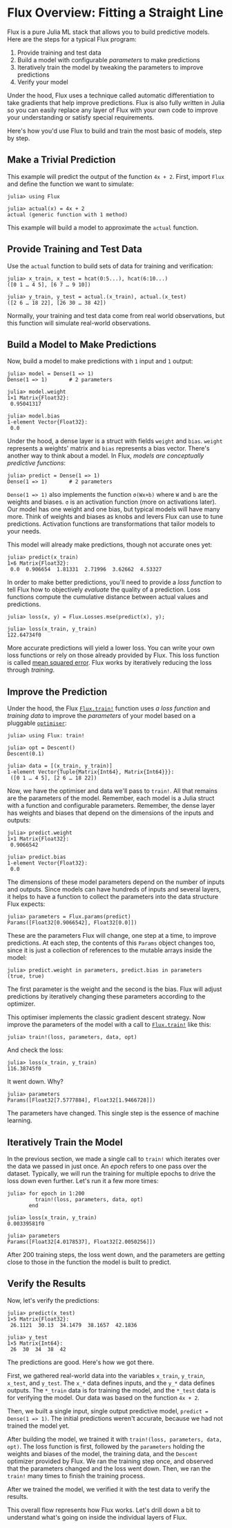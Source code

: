 # Flux Overview: Fitting a Straight Line

Flux is a pure Julia ML stack that allows you to build predictive models. Here are the steps for a typical Flux program:

1. Provide training and test data
2. Build a model with configurable *parameters* to make predictions
3. Iteratively train the model by tweaking the parameters to improve predictions
4. Verify your model

Under the hood, Flux uses a technique called automatic differentiation to take gradients that help improve predictions. Flux is also fully written in Julia so you can easily replace any layer of Flux with your own code to improve your understanding or satisfy special requirements.

Here's how you'd use Flux to build and train the most basic of models, step by step.

## Make a Trivial Prediction

This example will predict the output of the function `4x + 2`. First, import `Flux` and define the function we want to simulate:

```jldoctest overview
julia> using Flux

julia> actual(x) = 4x + 2
actual (generic function with 1 method)
```

This example will build a model to approximate the `actual` function.

## Provide Training and Test Data

Use the `actual` function to build sets of data for training and verification:

```jldoctest overview
julia> x_train, x_test = hcat(0:5...), hcat(6:10...)
([0 1 … 4 5], [6 7 … 9 10])

julia> y_train, y_test = actual.(x_train), actual.(x_test)
([2 6 … 18 22], [26 30 … 38 42])
```

Normally, your training and test data come from real world observations, but this function will simulate real-world observations.

## Build a Model to Make Predictions

Now, build a model to make predictions with `1` input and `1` output:

```jldoctest overview; filter = r"[+-]?([0-9]*[.])?[0-9]+(f[+-]*[0-9])?"
julia> model = Dense(1 => 1)
Dense(1 => 1)       # 2 parameters

julia> model.weight
1×1 Matrix{Float32}:
 0.95041317

julia> model.bias
1-element Vector{Float32}:
 0.0
```

Under the hood, a dense layer is a struct with fields `weight` and `bias`. `weight` represents a weights' matrix and `bias` represents a bias vector. There's another way to think about a model. In Flux, *models are conceptually predictive functions*: 

```jldoctest overview
julia> predict = Dense(1 => 1)
Dense(1 => 1)       # 2 parameters
```

`Dense(1 => 1)` also implements the function `σ(Wx+b)` where `W` and `b` are the weights and biases. `σ` is an activation function (more on activations later). Our model has one weight and one bias, but typical models will have many more. Think of weights and biases as knobs and levers Flux can use to tune predictions. Activation functions are transformations that tailor models to your needs. 

This model will already make predictions, though not accurate ones yet:

```jldoctest overview; filter = r"[+-]?([0-9]*[.])?[0-9]+(f[+-]*[0-9])?"
julia> predict(x_train)
1×6 Matrix{Float32}:
 0.0  0.906654  1.81331  2.71996  3.62662  4.53327
```

In order to make better predictions, you'll need to provide a *loss function* to tell Flux how to objectively *evaluate* the quality of a prediction. Loss functions compute the cumulative distance between actual values and predictions. 

```jldoctest overview; filter = r"[+-]?([0-9]*[.])?[0-9]+(f[+-]*[0-9])?"
julia> loss(x, y) = Flux.Losses.mse(predict(x), y);

julia> loss(x_train, y_train)
122.64734f0
```

More accurate predictions will yield a lower loss. You can write your own loss functions or rely on those already provided by Flux. This loss function is called [mean squared error](https://www.statisticshowto.com/probability-and-statistics/statistics-definitions/mean-squared-error/). Flux works by iteratively reducing the loss through *training*.

## Improve the Prediction

Under the hood, the Flux [`Flux.train!`](@ref) function uses *a loss function* and *training data* to improve the *parameters* of your model based on a pluggable [`optimiser`](../training/optimisers.md):

```jldoctest overview
julia> using Flux: train!

julia> opt = Descent()
Descent(0.1)

julia> data = [(x_train, y_train)]
1-element Vector{Tuple{Matrix{Int64}, Matrix{Int64}}}:
 ([0 1 … 4 5], [2 6 … 18 22])
```

Now, we have the optimiser and data we'll pass to `train!`. All that remains are the parameters of the model. Remember, each model is a Julia struct with a function and configurable parameters. Remember, the dense layer has weights and biases that depend on the dimensions of the inputs and outputs: 

```jldoctest overview; filter = r"[+-]?([0-9]*[.])?[0-9]+(f[+-]*[0-9])?"
julia> predict.weight
1×1 Matrix{Float32}:
 0.9066542

julia> predict.bias
1-element Vector{Float32}:
 0.0
```

The dimensions of these model parameters depend on the number of inputs and outputs. Since models can have hundreds of inputs and several layers, it helps to have a function to collect the parameters into the data structure Flux expects:

```jldoctest overview; filter = r"[+-]?([0-9]*[.])?[0-9]+(f[+-]*[0-9])?"
julia> parameters = Flux.params(predict)
Params([Float32[0.9066542], Float32[0.0]])
```

These are the parameters Flux will change, one step at a time, to improve predictions. At each step, the contents of this `Params` object changes too, since it is just a collection of references to the mutable arrays inside the model: 

```jldoctest overview
julia> predict.weight in parameters, predict.bias in parameters
(true, true)

```

The first parameter is the weight and the second is the bias. Flux will adjust predictions by iteratively changing these parameters according to the optimizer.

This optimiser implements the classic gradient descent strategy. Now improve the parameters of the model with a call to [`Flux.train!`](@ref) like this:

```jldoctest overview
julia> train!(loss, parameters, data, opt)
```

And check the loss:

```jldoctest overview; filter = r"[+-]?([0-9]*[.])?[0-9]+(f[+-]*[0-9])?"
julia> loss(x_train, y_train)
116.38745f0
```

It went down. Why? 

```jldoctest overview; filter = r"[+-]?([0-9]*[.])?[0-9]+(f[+-]*[0-9])?"
julia> parameters
Params([Float32[7.5777884], Float32[1.9466728]])
```

The parameters have changed. This single step is the essence of machine learning.

## Iteratively Train the Model

In the previous section, we made a single call to `train!` which iterates over the data we passed in just once. An *epoch* refers to one pass over the dataset. Typically, we will run the training for multiple epochs to drive the loss down even further. Let's run it a few more times:

```jldoctest overview; filter = r"[+-]?([0-9]*[.])?[0-9]+(f[+-]*[0-9])?"
julia> for epoch in 1:200
         train!(loss, parameters, data, opt)
       end

julia> loss(x_train, y_train)
0.00339581f0

julia> parameters
Params([Float32[4.0178537], Float32[2.0050256]])
```

After 200 training steps, the loss went down, and the parameters are getting close to those in the function the model is built to predict.

## Verify the Results

Now, let's verify the predictions:

```jldoctest overview; filter = r"[+-]?([0-9]*[.])?[0-9]+(f[+-]*[0-9])?"
julia> predict(x_test)
1×5 Matrix{Float32}:
 26.1121  30.13  34.1479  38.1657  42.1836

julia> y_test
1×5 Matrix{Int64}:
 26  30  34  38  42
```

The predictions are good. Here's how we got there. 

First, we gathered real-world data into the variables `x_train`, `y_train`, `x_test`, and `y_test`. The `x_*` data defines inputs, and the `y_*` data defines outputs. The `*_train` data is for training the model, and the `*_test` data is for verifying the model. Our data was based on the function `4x + 2`.

Then, we built a single input, single output predictive model, `predict = Dense(1 => 1)`. The initial predictions weren't accurate, because we had not trained the model yet.

After building the model, we trained it with `train!(loss, parameters, data, opt)`. The loss function is first, followed by the `parameters` holding the weights and biases of the model, the training data, and the `Descent` optimizer provided by Flux. We ran the training step once, and observed that the parameters changed and the loss went down. Then, we ran the `train!` many times to finish the training process.

After we trained the model, we verified it with the test data to verify the results. 

This overall flow represents how Flux works. Let's drill down a bit to understand what's going on inside the individual layers of Flux.
